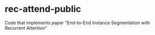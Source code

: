 # rec-attend-public
Code that implements paper "End-to-End Instance Segmentation with Recurrent Attention"
